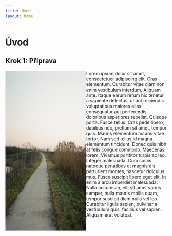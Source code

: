 ```yaml
---
title: Úvod
layout: home
---
```

# Úvod
## Krok 1: Příprava
<div style="float:left; width: 50%;">
  <img src="000518670034.jpg" width="500" height="500">
</div>
<div style="float:left; width: 50%;">
Lorem ipsum dolor sit amet, consectetuer adipiscing elit. Cras elementum. Curabitur vitae diam non enim vestibulum interdum. Aliquam ante. Itaque earum rerum hic tenetur a sapiente delectus, ut aut reiciendis voluptatibus maiores alias consequatur aut perferendis doloribus asperiores repellat. Quisque porta. Fusce tellus. Cras pede libero, dapibus nec, pretium sit amet, tempor quis. Mauris elementum mauris vitae tortor. Nam sed tellus id magna elementum tincidunt. Donec quis nibh at felis congue commodo. Maecenas lorem. Vivamus porttitor turpis ac leo. Integer malesuada. Cum sociis natoque penatibus et magnis dis parturient montes, nascetur ridiculus mus. Fusce suscipit libero eget elit. In enim a arcu imperdiet malesuada. Nulla accumsan, elit sit amet varius semper, nulla mauris mollis quam, tempor suscipit diam nulla vel leo. Curabitur ligula sapien, pulvinar a vestibulum quis, facilisis vel sapien. Aliquam erat volutpat.
</div>
